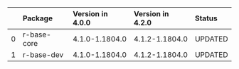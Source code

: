 <!-- markdown-link-check-disable -->

|    | Package     | Version in 4.0.0   | Version in 4.2.0   | Status   |
|---:|:------------|:-------------------|:-------------------|:---------|
|  0 | r-base-core | 4.1.0-1.1804.0     | 4.1.2-1.1804.0     | UPDATED  |
|  1 | r-base-dev  | 4.1.0-1.1804.0     | 4.1.2-1.1804.0     | UPDATED  |